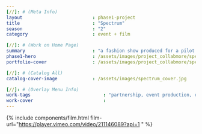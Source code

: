 ```yaml
---
[//]: # (Meta Info)
layout                          : phase1-project
title 					        : "Spectrum"
season				            : "2"
category 						: event + film

[//]: # (Work on Home Page)
summary                         : "a fashion show produced for a pilot event of collaboration amongst retailers + designers"
phase1-hero                     : /assets/images/project_collabmore/spectrum-03.jpg
portfolio-cover 				: /assets/images/project_collabmore/spectrum-03.jpg

[//]: # (Catalog All)
catalog-cover-image				: /assets/images/spectrum_cover.jpg

[//]: # (Overlay Menu Info)
work-tags 							: "partnership, event production, event team management, set design"
work-cover							:
---
```

{% include components/film.html film-url="https://player.vimeo.com/video/211146089?api=1 " %}
